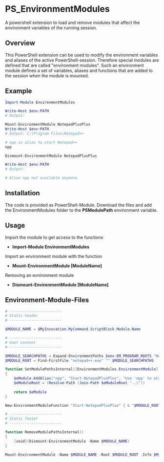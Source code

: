 # PS_EnvironmentModules
A powershell extension to load and remove modules that affect the environment variables of the running session.

Overview
--------

This PowerShell extension can be used to modify the environment variables and aliases of the active PowerShell-session. Therefore special modules 
are defined that are called "environment modules". Such an environment module defines a set of variables, aliases and functions that are added to 
the session when the module is mounted.

Example
-------

```powershell
Import-Module EnvironmentModules

Write-Host $env:PATH
# Output: 

Mount-EnvironmentModule NotepadPlusPlus
Write-Host $env:PATH
# Output: C:\Program Files\Notepad++

# npp is alias to start Notepad++
npp

Dismount-EnvironmentModule NotepadPlusPlus

Write-Host $env:PATH
# Output: 

# Alias npp not available anymore
```

Installation
------------

The code is provided as PowerShell-Module. Download the files and add the EnvironmentModules folder to the **PSModulePath** environment variable. 


Usage
-----

Import the module to get access to the functions
- **Import-Module EnvironmentModules**

Import an environment module with the function
- **Mount-EnvironmentModule [ModuleName]**

Removing an evnironment module
- **Dismount-EnvironmentModule [ModuleName]**


Environment-Module-Files
------------------------

```powershell
# ------------------------
# Static header
# ------------------------

$MODULE_NAME = $MyInvocation.MyCommand.ScriptBlock.Module.Name

# ------------------------
# User content
# ------------------------

$MODULE_SEARCHPATHS = Expand-EnvironmentPaths $env:EM_PROGRAM_ROOTS "Notepad++"
$MODULE_ROOT = Find-FirstFile "notepad++.exe" "" $MODULE_SEARCHPATHS

function SetModulePathsInternal([EnvironmentModules.EnvironmentModule] $eModule, [String] $eModuleRoot)
{
	$eModule.AddAlias("npp", "Start-NotepadPlusPlus", "Use 'npp' to start Notepad++")
	$eModuleRoot = (Resolve-Path (Join-Path $eModuleRoot "..\"))
	
	return $eModule
}

New-EnvironmentModuleFunction "Start-NotepadPlusPlus" { & "$MODULE_ROOT" }

# ------------------------
# Static footer
# ------------------------

function RemoveModulePathsInternal()
{
	[void](Dismount-EnvironmentModule -Name $MODULE_NAME)
}

Mount-EnvironmentModule -Name $MODULE_NAME -Root $MODULE_ROOT -Info $MyInvocation.MyCommand.ScriptBlock.Module -CreationDelegate ${function:SetModulePathsInternal} -DeletionDelegate ${function:RemoveModulePathsInternal}
```
